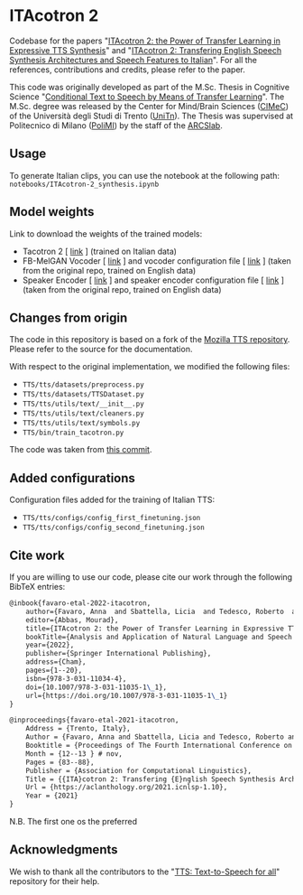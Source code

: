 # ITAcotron 2

Codebase for the papers "[ITAcotron 2: the Power of Transfer Learning in Expressive TTS Synthesis](https://doi.org/10.1007/978-3-031-11035-1_1)" and "[ITAcotron 2: Transfering English Speech Synthesis Architectures and Speech Features to Italian](https://aclanthology.org/2021.icnlsp-1.10/)".
For all the references, contributions and credits, please refer to the paper.

This code was originally developed as part of the M.Sc. Thesis in Cognitive Science "[Conditional Text to Speech by Means of Transfer Learning](http://www5.unitn.it/Biblioteca/it/Web/RichiestaConsultazioneTesi/369577)".
The M.Sc. degree was released by the Center for Mind/Brain Sciences ([CIMeC](https://www.cimec.unitn.it)) of the Università degli Studi di Trento ([UniTn](https://www.unitn.it)).
The Thesis was supervised at Politecnico di Milano ([PoliMI](https://www.polimi.it)) by the staff of the [ARCSlab](https://arcslab.dei.polimi.it).

## Usage 

To generate Italian clips, you can use the notebook at the following path:\
`notebooks/ITAcotron-2_synthesis.ipynb`

## Model weights

Link to download the weights of the trained models:
- Tacotron 2 [ [link](https://polimi365-my.sharepoint.com/:u:/g/personal/10451445_polimi_it/EaVCldj6tN5FqrUxdIT3wx8BE4wM5m6juQotK6qAc5pDxw?e=O2hMpn) ] (trained on Italian data)
- FB-MelGAN Vocoder [ [link](https://polimi365-my.sharepoint.com/:u:/g/personal/10451445_polimi_it/EVPp9Olk8Y5PkxyN1URudC4Bxp8K6v6Ct1_05uk54z0NfA?e=NLKLdd) ] and vocoder configuration file [ [link](https://polimi365-my.sharepoint.com/:u:/g/personal/10451445_polimi_it/EWcY4y3ZZYVDnWifqmjjbooBv4gMNSwRulG0rgwTIuq6Zw?e=rCoEXC) ] (taken from the original repo, trained on English data)
- Speaker Encoder [ [link](https://polimi365-my.sharepoint.com/:u:/g/personal/10451445_polimi_it/EcXCpALD4_FIiAYBu-MugoIBj2oIBhkBjT0jM5kD6XlBCg?e=ziwVIl) ] and speaker encoder configuration file [ [link](https://polimi365-my.sharepoint.com/:u:/g/personal/10451445_polimi_it/ESdU__SvK-RMpC8C72lLwswBPS9udG3zW4j__bifBs1rcw?e=Id23Rd) ] (taken from the original repo, trained on English data)

## Changes from origin

The code in this repository is based on a fork of the [Mozilla TTS repository](https://github.com/mozilla/TTS).
Please refer to the source for the documentation.

With respect to the original implementation, we modified the following files:
- `TTS/tts/datasets/preprocess.py`
- `TTS/tts/datasets/TTSDataset.py`
- `TTS/tts/utils/text/__init__.py`
- `TTS/tts/utils/text/cleaners.py`
- `TTS/tts/utils/text/symbols.py`
- `TTS/bin/train_tacotron.py`

The code was taken from [this commit](https://github.com/mozilla/TTS/tree/2136433).

## Added configurations 

Configuration files added for the training of Italian TTS: 
- `TTS/tts/configs/config_first_finetuning.json`
- `TTS/tts/configs/config_second_finetuning.json`

## Cite work

If you are willing to use our code, please cite our work through the following BibTeX entries:
```latex
@inbook{favaro-etal-2022-itacotron,
	author={Favaro, Anna  and Sbattella, Licia  and Tedesco, Roberto  and Scotti, Vincenzo},
	editor={Abbas, Mourad},
	title={ITAcotron 2: the Power of Transfer Learning in Expressive TTS Synthesis},
	bookTitle={Analysis and Application of Natural Language and Speech Processing},
	year={2022},
	publisher={Springer International Publishing},
	address={Cham},
	pages={1--20},
	isbn={978-3-031-11034-4},
	doi={10.1007/978-3-031-11035-1\_1},
	url={https://doi.org/10.1007/978-3-031-11035-1\_1}
}

@inproceedings{favaro-etal-2021-itacotron,
	Address = {Trento, Italy},
	Author = {Favaro, Anna and Sbattella, Licia and Tedesco, Roberto and Scotti, Vincenzo},
	Booktitle = {Proceedings of The Fourth International Conference on Natural Language and Speech Processing (ICNLSP 2021)},
	Month = {12--13 } # nov,
	Pages = {83--88},
	Publisher = {Association for Computational Linguistics},
	Title = {{ITA}cotron 2: Transfering {E}nglish Speech Synthesis Architectures and Speech Features to {I}talian},
	Url = {https://aclanthology.org/2021.icnlsp-1.10},
	Year = {2021}
}
``` 

N.B. The first one os the preferred

## Acknowledgments

We wish to thank all the contributors to the "[TTS: Text-to-Speech for all](https://github.com/mozilla/TTS)" repository for their help. 
